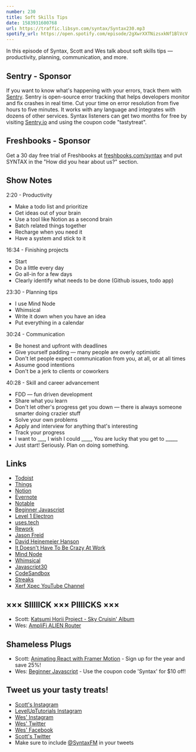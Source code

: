 ```yaml
---
number: 230
title: Soft Skills Tips
date: 1583931600768
url: https://traffic.libsyn.com/syntax/Syntax230.mp3
spotify_url: https://open.spotify.com/episode/2gXwrXXTNizsxkNf1BlVcV
---
```


In this episode of Syntax, Scott and Wes talk about soft skills tips — productivity, planning, communication, and more. 

## Sentry - Sponsor
If you want to know what's happening with your errors, track them with [Sentry](https://sentry.io/). Sentry is open-source error tracking that helps developers monitor and fix crashes in real time. Cut your time on error resolution from five hours to five minutes. It works with any language and integrates with dozens of other services. Syntax listeners can get two months for free by visiting [Sentry.io](https://sentry.io/) and using the coupon code "tastytreat".

## Freshbooks - Sponsor
Get a 30 day free trial of Freshbooks at [freshbooks.com/syntax](https://freshbooks.com/syntax) and put SYNTAX in the "How did you hear about us?" section.

## Show Notes

2:20 - Productivity

* Make a todo list and prioritize
* Get ideas out of your brain
* Use a tool like Notion as a second brain
* Batch related things together
* Recharge when you need it
* Have a system and stick to it

16:34 - Finishing projects

* Start
* Do a little every day
* Go all-in for a few days
* Clearly identify what needs to be done (Github issues, todo app)

23:30 - Planning tips

* I use Mind Node
* Whimsical
* Write it down when you have an idea
* Put everything in a calendar

30:24 - Communication

* Be honest and upfront with deadlines
* Give yourself padding — many people are overly optimistic
* Don't let people expect communication from you, at all, or at all times
* Assume good intentions
* Don't be a jerk to clients or coworkers

40:28 - Skill and career advancement

* FDD — fun driven development
* Share what you learn
* Don't let other's progress get you down — there is always someone smarter doing crazier stuff
* Solve your own problems
* Apply and interview for anything that's interesting
* Track your progress
* I want to ___, I wish I could ____, You are lucky that you get to _____
* Just start! Seriously. Plan on doing something.

## Links
* [Todoist](https://todoist.com/)
* [Things](https://culturedcode.com/things/)
* [Notion](https://www.notion.so/)
* [Evernote](https://evernote.com/)
* [Notable](https://notable.md/)
* [Beginner Javascript](https://beginnerjavascript.com/)
* [Level 1 Electron](https://www.leveluptutorials.com/tutorials/level-1-electron)
* [uses.tech](https://uses.tech/)
* [Rework](https://basecamp.com/books/rework)
* [Jason Freid](https://twitter.com/jasonfried)
* [David Heinemeier Hanson](https://twitter.com/dhh)
* [It Doesn't Have To Be Crazy At Work](https://basecamp.com/books/calm)
* [Mind Node](https://mindnode.com/)
* [Whimsical](https://whimsical.com/)
* [Javascript30](https://javascript30.com/)
* [CodeSandbox](https://codesandbox.io/)
* [Streaks](https://streaksapp.com/)
* [Xerf Xpec YouTube Channel](https://www.youtube.com/channel/UCkfmbKrdAH3_NHkbAZhWqIw/videos)

## ××× SIIIIICK ××× PIIIICKS ×××
* Scott: [Katsumi Horii Project - Sky Cruisin' Album](https://www.youtube.com/watch?v=ypdnSS0La7s)
* Wes: [AmpliFi ALIEN Router](https://store.amplifi.com/products/amplifi-alien)

## Shameless Plugs
* Scott: [Animating React with Framer Motion](https://www.leveluptutorials.com/pro) - Sign up for the year and save 25%!
* Wes: [Beginner Javascript](https://beginnerjavascript.com/) - Use the coupon code 'Syntax' for $10 off!

## Tweet us your tasty treats!
* [Scott's Instagram](https://www.instagram.com/stolinski/)
* [LevelUpTutorials Instagram](https://www.instagram.com/LevelUpTutorials/)
* [Wes' Instagram](https://www.instagram.com/wesbos/)
* [Wes' Twitter](https://twitter.com/wesbos)
* [Wes' Facebook](https://www.facebook.com/wesbos.developer)
* [Scott's Twitter](https://twitter.com/stolinski)
* Make sure to include [@SyntaxFM](https://twitter.com/SyntaxFM) in your tweets